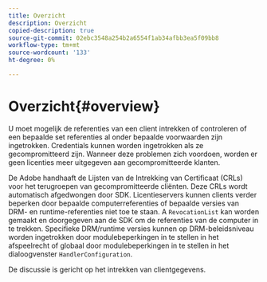 ```yaml
---
title: Overzicht
description: Overzicht
copied-description: true
source-git-commit: 02ebc3548a254b2a6554f1ab34afbb3ea5f09bb8
workflow-type: tm+mt
source-wordcount: '133'
ht-degree: 0%

---
```


# Overzicht{#overview}

U moet mogelijk de referenties van een client intrekken of controleren of een bepaalde set referenties al onder bepaalde voorwaarden zijn ingetrokken. Credentials kunnen worden ingetrokken als ze gecompromitteerd zijn. Wanneer deze problemen zich voordoen, worden er geen licenties meer uitgegeven aan gecompromitteerde klanten.

De Adobe handhaaft de Lijsten van de Intrekking van Certificaat (CRLs) voor het terugroepen van gecompromitteerde cliënten. Deze CRLs wordt automatisch afgedwongen door SDK. Licentieservers kunnen clients verder beperken door bepaalde computerreferenties of bepaalde versies van DRM- en runtime-referenties niet toe te staan. A `RevocationList` kan worden gemaakt en doorgegeven aan de SDK om de referenties van de computer in te trekken. Specifieke DRM/runtime versies kunnen op DRM-beleidsniveau worden ingetrokken door modulebeperkingen in te stellen in het afspeelrecht of globaal door modulebeperkingen in te stellen in het dialoogvenster `HandlerConfiguration`.

De discussie is gericht op het intrekken van clientgegevens.
